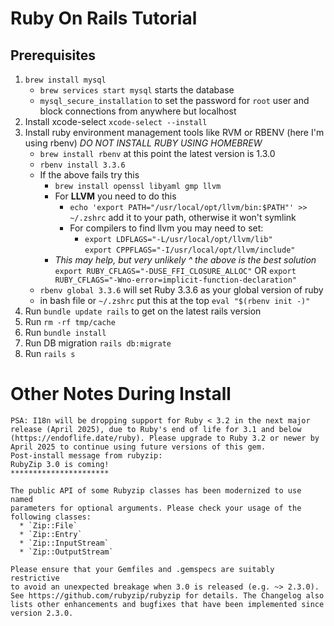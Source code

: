 # Ruby On Rails Tutorial

## Prerequisites
1. `brew install mysql`
   * `brew services start mysql` starts the database
   * `mysql_secure_installation` to set the password for `root` user and block connections from anywhere but localhost
2. Install xcode-select `xcode-select --install`
3. Install ruby environment management tools like RVM or RBENV (here I'm using rbenv) *DO NOT INSTALL RUBY USING HOMEBREW*
   * `brew install rbenv` at this point the latest version is 1.3.0
   * `rbenv install 3.3.6`
   * If the above fails try this
     * `brew install openssl libyaml gmp llvm`
     * For **LLVM** you need to do this
       * `echo 'export PATH="/usr/local/opt/llvm/bin:$PATH"' >> ~/.zshrc` add it to your path, otherwise it won't symlink
       * For compilers to find llvm you may need to set:
         * `export LDFLAGS="-L/usr/local/opt/llvm/lib"` <br>
           `export CPPFLAGS="-I/usr/local/opt/llvm/include"`
     * _This may help, but very unlikely ^ the above is the best solution_ `export RUBY_CFLAGS="-DUSE_FFI_CLOSURE_ALLOC"` OR `export RUBY_CFLAGS="-Wno-error=implicit-function-declaration"`
   * `rbenv global 3.3.6` will set Ruby 3.3.6 as your global version of ruby
   * in bash file or `~/.zshrc` put this at the top `eval "$(rbenv init -)"`
4. Run `bundle update rails` to get on the latest rails version
5. Run `rm -rf tmp/cache`
6. Run `bundle install`
7. Run DB migration `rails db:migrate`
8. Run `rails s`

# Other Notes During Install
```text
PSA: I18n will be dropping support for Ruby < 3.2 in the next major release (April 2025), due to Ruby's end of life for 3.1 and below (https://endoflife.date/ruby). Please upgrade to Ruby 3.2 or newer by April 2025 to continue using future versions of this gem.
Post-install message from rubyzip:
RubyZip 3.0 is coming!
**********************

The public API of some Rubyzip classes has been modernized to use named
parameters for optional arguments. Please check your usage of the
following classes:
  * `Zip::File`
  * `Zip::Entry`
  * `Zip::InputStream`
  * `Zip::OutputStream`

Please ensure that your Gemfiles and .gemspecs are suitably restrictive
to avoid an unexpected breakage when 3.0 is released (e.g. ~> 2.3.0).
See https://github.com/rubyzip/rubyzip for details. The Changelog also
lists other enhancements and bugfixes that have been implemented since
version 2.3.0.
```
